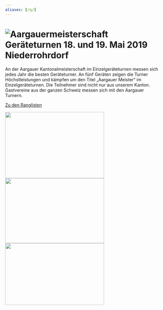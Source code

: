 ```yaml
---
aliases: [/q/]
---
```


# ![Aargauermeisterschaft Geräteturnen 18. und 19. Mai 2019 Niederrohrdorf](img/AGM_Logo_white.svg)

An der Aargauer Kantonal&shy;meister&shy;schaft im Einzel&shy;geräte&shy;turnen messen sich jedes Jahr die besten Geräteturner. An fünf Geräten zeigen die Turner Höchstleistungen und kämpfen um den Titel „Aargauer Meister“ im Einzelgeräteturnen. Die Teilnehmer sind nicht nur aus unserem Kanton. Gastvereine aus der ganzen Schweiz messen sich mit den Aargauer Turnern.

<a class="btn btn-outline-light" href="ranglisten/">Zu den Ranglisten</a>

<img class="home-photo mb-3 shadow" style="top: 5%; right: 5%" src="/img/GeTu_AMG_2018_Nidi_335_landscape.jpg" width="320" height="214" alt="">
<img class="home-photo mb-3 shadow d-none d-xl-block" style="top: 25%; right: 15%" src="/img/GeTu_AMG_2018_Nidi_010.jpg" width="320" height="210" alt="">
<img class="home-photo mb-3 shadow d-none d-xl-block" style="top: 45%; right: 10%" src="/img/GeTu_AMG_2018_Nidi_444.jpg" width="320" height="200" alt="">
